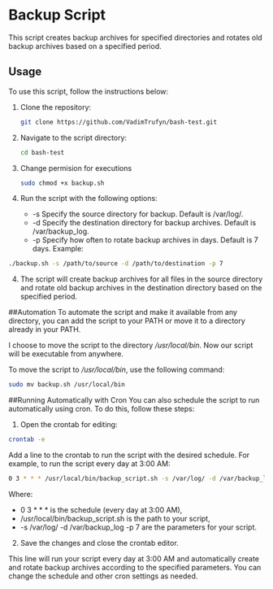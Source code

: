 # Backup Script

This script creates backup archives for specified directories and rotates old backup archives based on a specified period.

## Usage

To use this script, follow the instructions below:

1. Clone the repository:

   ```bash
   git clone https://github.com/VadimTrufyn/bash-test.git
   ```
2. Navigate to the script directory:
   ```bash
   cd bash-test
   ```
3. Change permision for executions
   ```bash
   sudo chmod +x backup.sh 
3. Run the script with the following options:

   + -s  Specify the source directory for backup. Default is /var/log/.
   + -d  Specify the destination directory for backup archives. Default is /var/backup_log.
   + -p  Specify how often to rotate backup archives in days. Default is 7 days.
Example:
```bash
./backup.sh -s /path/to/source -d /path/to/destination -p 7
```
4. The script will create backup archives for all files in the source directory and rotate old backup archives in the destination directory based on the specified period.

##Automation
To automate the script and make it available from any directory, you can add the script to your PATH or move it to a directory already in your PATH.


I choose to move the script to the directory */usr/local/bin*. Now our script will be executable from anywhere.

To move the script to */usr/local/bin*, use the following command:

```bash
sudo mv backup.sh /usr/local/bin
```
##Running Automatically with Cron
You can also schedule the script to run automatically using cron. To do this, follow these steps:


1. Open the crontab for editing:

```bash
crontab -e
```
Add a line to the crontab to run the script with the desired schedule. For example, to run the script every day at 3:00 AM:

```bash
0 3 * * * /usr/local/bin/backup_script.sh -s /var/log/ -d /var/backup_log -p 7
```
Where:

* 0 3 * * * is the schedule (every day at 3:00 AM),
* /usr/local/bin/backup_script.sh is the path to your script,
* -s /var/log/ -d /var/backup_log -p 7 are the parameters for your script.
2. Save the changes and close the crontab editor.


This line will run your script every day at 3:00 AM and automatically create and rotate backup archives according to the specified parameters. You can change the schedule and other cron settings as needed.
